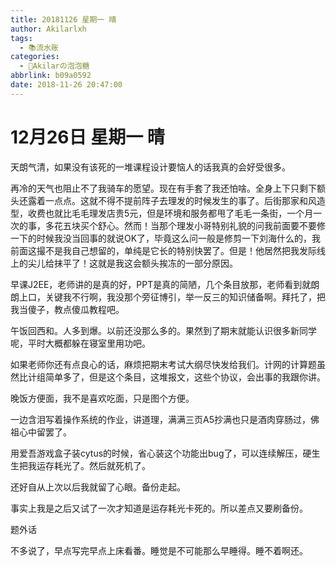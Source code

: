 ```yaml
---
title: 20181126 星期一 晴
author: Akilarlxh
tags:
  - 📚流水账
categories:
  - 🍬Akilarの泡泡糖
abbrlink: b09a0592
date: 2018-11-26 20:47:00
---
```

# 12月26日 星期一 晴

天朗气清，如果没有该死的一堆课程设计要恼人的话我真的会好受很多。

再冷的天气也阻止不了我骑车的愿望。现在有手套了我还怕啥。全身上下只剩下额头还露着一点点。这就不得不提前阵子去理发的时候发生的事了。后街那家和风造型，收费也就比毛毛理发店贵5元，但是环境和服务都甩了毛毛一条街，一个月一次的事，多花五块买个舒心。然而！当那个理发小哥特别礼貌的问我前面要不要修一下的时候我没当回事的就说OK了，毕竟这么问一般是修剪一下刘海什么的，我前面这撮不是我自己想留的，单纯是它长的特别快罢了。但是！他居然把我发际线上的尖儿给抹平了！这就是我这会额头挨冻的一部分原因。

早课J2EE，老师讲的是真的好，PPT是真的简陋，几个条目放那，老师看到就朗朗上口，关键我不行啊，我没那个旁征博引，举一反三的知识储备啊。拜托了，把我当傻子，教点傻瓜教程吧。

午饭回西和。人多到爆。以前还没那么多的。果然到了期末就能认识很多新同学呢，平时大概都躲在寝室里用功吧。

如果老师你还有点良心的话，麻烦把期末考试大纲尽快发给我们。计网的计算题虽然比计组简单多了，但是这个条目，这堆报文，这些个协议，会出事的我跟你讲。

晚饭方便面，我不是喜欢吃面，只是图个方便。

一边含泪写着操作系统的作业，讲道理，满满三页A5抄满也只是酒肉穿肠过，佛祖心中留罢了。

用爱吾游戏盒子装cytus的时候，省心装这个功能出bug了，可以连续解压，硬生生把我运存耗光了。然后就死机了。

还好自从上次以后我就留了心眼。备份走起。

事实上我是之后又试了一次才知道是运存耗光卡死的。所以差点又要刷备份。

题外话

不多说了，早点写完早点上床看番。睡觉是不可能那么早睡得。睡不着啊还。